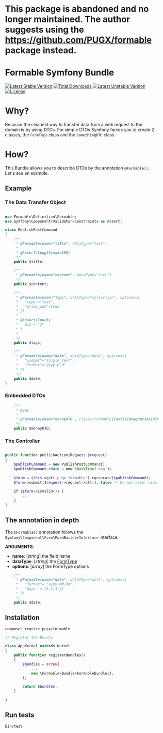 # This package is abandoned and no longer maintained. The author suggests using the https://github.com/PUGX/formable package instead.

# Formable Symfony Bundle

[![Latest Stable Version](https://poser.pugx.org/trt/formable/v/stable)](https://packagist.org/packages/trt/formable) [![Total Downloads](https://poser.pugx.org/trt/formable/downloads)](https://packagist.org/packages/trt/formable) [![Latest Unstable Version](https://poser.pugx.org/trt/formable/v/unstable)](https://packagist.org/packages/trt/formable) [![License](https://poser.pugx.org/trt/formable/license)](https://packagist.org/packages/trt/formable)

# Why?

Because the cleanest way to transfer data from a web request to the domain is by using DTOs. 
For simple DTOs Symfony forces you to create 2 classes, the `FormType` class and the `SomethingDTO` class.

# How?

This Bundle allows you to describe DTOs by the annotation `@Formable()`. Let's see an example. 

## Example

### The Data Transfer Object

```php

use Formable\Definition\Formable;
use Symfony\Component\Validator\Constraints as Assert;

class PublishPostCommand
{
    /**
     * @Formable(name="title", dataType="text")
     *
     * @Assert\Length(max=250)
     */
    public $title;

    /**
     * @Formable(name="content", dataType="text")
     */
    public $content;

    /**
     * @Formable(name="tags", dataType="collection", options={
     *   "type"="text",
     *   "allow_add"=true
     * })
     *
     * @Assert\Count(
     *   min = "2"
     * )
     *
     */
    public $tags;

    /**
     * @Formable(name="date", dataType="date", options={
     *   "widget"="single_text",
     *   "format"="yyyy-M-d"
     * })
     */
    public $date;
}

```

### Embedded DTOs

```php
    /**
     * @var
     *
     * @Formable(name="moneyDTO", class="Formable\Tests\Integration\DTOs\TestMoneyDTO")
     */
    public $moneyDTO;
```


### The Controller

```php

public function publishAction(Request $request)
{
    $publishCommand = new PublishPostCommand();
    $publishCommand->date = new \DateTime('now');
    
    $form = $this->get('pugx.formable')->generate($publishCommand);
    $form->submit($request->request->all(), false /* Do not clear missing data */);
    
    if ($form->isValid()) {
        ...
    }
}
```
## The annotation in depth

The `@Formable()` annotation follows the `Symfony\Component\Form\FormBuilderInterface` interface.


**ARGUMENTS**: 

- **name**: [_string_] the field name
- **dataType**: [_string_] the [FormType](http://symfony.com/doc/current/reference/forms/types.html)
- **options**: [_array_] the FormType options

```php
    /**
     * @Formable(name="date", dataType="date", options={
     *   "format"= "yyyy-MM-dd",
     *   "days" = {1,2,3,4}
     * })
     */
    public $date;
```

## Installation
 
`composer require pugx/formable`

```php
// Register the Bundle

class AppKernel extends Kernel
{
    public function registerBundles()
    {
        $bundles = array(
            ...
            new \Formable\Bundle\FormableBundle(),
        );

        return $bundles;
    }

}
```

## Run tests

`bin/test`
